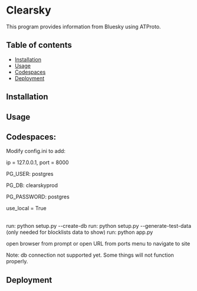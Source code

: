# Clearsky

This program provides information from Bluesky using ATProto.

## Table of contents

- [Installation](#installation)
- [Usage](#usage)
- [Codespaces](#codespaces)
- [Deployment](#deployment)

## Installation

## Usage

## Codespaces:

Modify config.ini to add: 

ip = 127.0.0.1, port = 8000 

PG_USER: postgres

PG_DB: clearskyprod

PG_PASSWORD: postgres

use_local = True

\
run: python setup.py --create-db
run: python setup.py --generate-test-data (only needed for blocklists data to show)
run: python app.py

open browser from prompt or open URL from ports menu to navigate to site

Note: db connection not supported yet. Some things will not function properly.

## Deployment